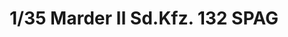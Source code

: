 ---
layout: product
title: "1/35 Marder II Sd.Kfz. 132 SPAG"
price: "2600" 
desc: "Maketa"
img_path: "/assets/img/ARK35031.webp"
brand: "Ark Models"
available: false
special_offer: false
new: false
soon: false
cat: "010000"
subcat: "015000"
subsubcat: "0N/A"
sifra: "ARK35031"
popular: false
spec: false
---